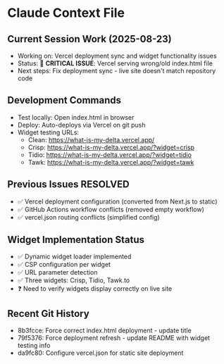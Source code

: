 # Claude Context File

## Current Session Work (2025-08-23)
- Working on: Vercel deployment sync and widget functionality issues  
- Status: 🚨 **CRITICAL ISSUE**: Vercel serving wrong/old index.html file
- Next steps: Fix deployment sync - live site doesn't match repository code

## Development Commands
- Test locally: Open index.html in browser
- Deploy: Auto-deploys via Vercel on git push
- Widget testing URLs:
  - Clean: https://what-is-my-delta.vercel.app/
  - Crisp: https://what-is-my-delta.vercel.app/?widget=crisp
  - Tidio: https://what-is-my-delta.vercel.app/?widget=tidio
  - Tawk: https://what-is-my-delta.vercel.app/?widget=tawk

## Previous Issues RESOLVED
- ✅ Vercel deployment configuration (converted from Next.js to static)
- ✅ GitHub Actions workflow conflicts (removed empty workflow)
- ✅ vercel.json routing conflicts (simplified config)

## Widget Implementation Status
- ✅ Dynamic widget loader implemented
- ✅ CSP configuration per widget
- ✅ URL parameter detection
- ✅ Three widgets: Crisp, Tidio, Tawk.to
- ❓ Need to verify widgets display correctly on live site

## Recent Git History
- 8b3fcce: Force correct index.html deployment - update title
- 79f5376: Force deployment refresh - update README with widget testing info  
- da9fc80: Configure vercel.json for static site deployment